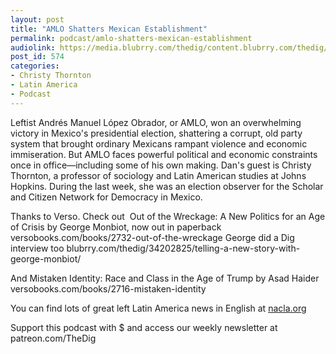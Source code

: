 ```yaml
---
layout: post
title: "AMLO Shatters Mexican Establishment"
permalink: podcast/amlo-shatters-mexican-establishment
audiolink: https://media.blubrry.com/thedig/content.blubrry.com/thedig/The_Dig_-_EP_126_-_Thornton.mp3
post_id: 574
categories: 
- Christy Thornton
- Latin America
- Podcast
---
```


Leftist Andrés Manuel López Obrador, or AMLO, won an overwhelming victory in Mexico's presidential election, shattering a corrupt, old party system that brought ordinary Mexicans rampant violence and economic immiseration. But AMLO faces powerful political and economic constraints once in office—including some of his own making. Dan's guest is Christy Thornton, a professor of sociology and Latin American studies at Johns Hopkins. During the last week, she was an election observer for the Scholar and Citizen Network for Democracy in Mexico.

Thanks to Verso. Check out 
Out of the Wreckage: A New Politics for an Age of Crisis by George Monbiot, now out in paperback versobooks.com/books/2732-out-of-the-wreckage George did a Dig interview too blubrry.com/thedig/34202825/telling-a-new-story-with-george-monbiot/

And Mistaken Identity: Race and Class in the Age of Trump by Asad Haider versobooks.com/books/2716-mistaken-identity



You can find lots of great left Latin America news in English at 
[nacla.org](nacla.org)

Support this podcast with $ and access our weekly newsletter at patreon.com/TheDig

 